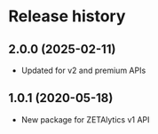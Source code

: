 # Release history

## 2.0.0 (2025-02-11)
* Updated for v2 and premium APIs

## 1.0.1 (2020-05-18)
* New package for ZETAlytics v1 API